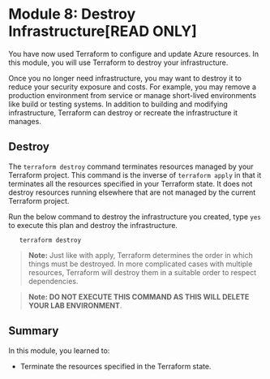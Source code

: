 # Module 8: Destroy Infrastructure[READ ONLY]

You have now used Terraform to configure and update Azure resources. In this module, you will use Terraform to destroy your infrastructure.

Once you no longer need infrastructure, you may want to destroy it to reduce your security exposure and costs. For example, you may remove a production environment from service or manage short-lived environments like build or testing systems. In addition to building and modifying infrastructure, Terraform can destroy or recreate the infrastructure it manages.

## Destroy

The `terraform destroy` command terminates resources managed by your Terraform project. This command is the inverse of `terraform apply` in that it terminates all the resources specified in your Terraform state. It does not destroy resources running elsewhere that are not managed by the current Terraform project.

Run the below command to destroy the infrastructure you created, type `yes` to execute this plan and destroy the infrastructure.

   ```
      terraform destroy
   ```
   
   >**Note:** Just like with apply, Terraform determines the order in which things must be destroyed. In more complicated cases with multiple resources, Terraform will destroy them in a suitable order to respect dependencies.
   
   >**Note: DO NOT EXECUTE THIS COMMAND AS THIS WILL DELETE YOUR LAB ENVIRONMENT**.

## Summary

In this module, you learned to:
   
   - Terminate the resources specified in the Terraform state.
